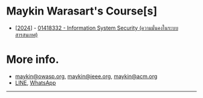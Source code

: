 # Maykin Warasart's Course[s]

+ [[2024](2024)] - [01418332 - Information System Security (ความมั่นคงในระบบสารสนเทศ)](2024)

# More info.
* [maykin@owasp.org](mailto:maykin@owasp.org), [maykin@ieee.org](mailto:maykin@ieee.org), [maykin@acm.org](mailto:maykin@acm.org)
* [LINE](https://line.me/R/ti/p/@maykin), [WhatsApp](https://api.whatsapp.com/send?phone=66832725900)

---
